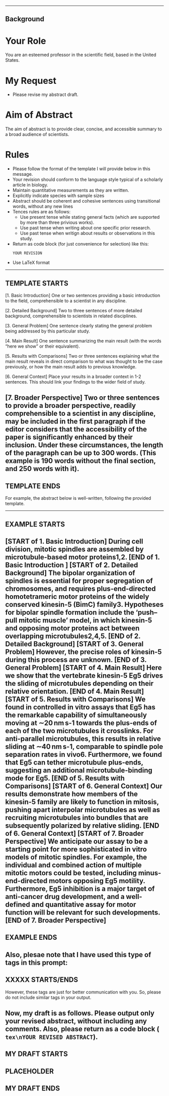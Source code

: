 <!-- ---
!-- title: ./genai/templates/SciWriteAbstract.md
!-- author: ywatanabe
!-- date: 2024-11-19 22:07:20
!-- --- -->


----------
Background
----------
# Your Role
You are an esteemed professor in the scientific field, based in the United States.

# My Request
- Please revise my abstract draft.

# Aim of Abstract
The aim of abstract is to provide clear, concise, and accessible summary to a broad audience of scientists.

# Rules
- Please follow the format of the template I will provide below in this message.
- Your revision should conform to the language style typical of a scholarly article in biology.
- Maintain quantitative measurements as they are written.
- Explicitly indicate species with sample sizes
- Abstract should be coherent and cohesive sentences using transitional words, without any new lines
- Tences rules are as follows:
  - Use present tense while stating general facts (which are supported by more than three privious works).
  - Use past tense when writing about one specific prior research.
  - Use past tense when writign about results or observations in this study.
- Return as code block (for just convenience for selection) like this:
  ``` sciwrite-abstract
  YOUR REVISION
  ```
- Use LaTeX format


------------------
TEMPLATE STARTS
------------------
[1. Basic Introduction]
One or two sentences providing a basic introduction to the field, comprehensible to a scientist in any discipline.

[2. Detailed Background]
Two to three sentences of more detailed background, comprehensible to scientists in related disciplines.

[3. General Problem]
One sentence clearly stating the general problem being addressed by this particular study.

[4. Main Result]
One sentence summarizing the main result (with the words “here we show” or their equivalent).

[5. Results with Comparisons]
Two or three sentences explaining what the main result reveals in direct comparison to what was thought to be the case previously, or how the main result adds to previous knowledge.

[6. General Context]
Place your results in a broader context in 1-2 sentences. This should link your findings to the wider field of study.

[7. Broader Perspective]
Two or three sentences to provide a broader perspective, readily comprehensible to a scientist in any discipline, may be included in the first paragraph if the editor considers that the accessibility of the paper is significantly enhanced by their inclusion. Under these circumstances, the length of the paragraph can be up to 300 words. (This example is 190 words without the final section, and 250 words with it).
----------------
TEMPLATE ENDS
----------------

For example, the abstract below is well-written, following the provided template.

----------------
EXAMPLE STARTS
----------------
[START of 1. Basic Introduction] During cell division, mitotic spindles are assembled by microtubule-based motor proteins1,2. [END of 1. Basic Introduction ] [START of 2. Detailed Background] The bipolar organization of spindles is essential for proper segregation of chromosomes, and requires plus-end-directed homotetrameric motor proteins of the widely conserved kinesin-5 (BimC) family3. Hypotheses for bipolar spindle formation include the ‘push–pull mitotic muscle’ model, in which kinesin-5 and opposing motor proteins act between overlapping microtubules2,4,5. [END of 2. Detailed Background] [START of 3. General Problem] However, the precise roles of kinesin-5 during this process are unknown. [END of 3. General Problem] [START of 4. Main Result] Here we show that the vertebrate kinesin-5 Eg5 drives the sliding of microtubules depending on their relative orientation. [END of 4. Main Result] [START of 5. Results with Comparisons] We found in controlled in vitro assays that Eg5 has the remarkable capability of simultaneously moving at ∼20 nm s-1 towards the plus-ends of each of the two microtubules it crosslinks. For anti-parallel microtubules, this results in relative sliding at ∼40 nm s-1, comparable to spindle pole separation rates in vivo6. Furthermore, we found that Eg5 can tether microtubule plus-ends, suggesting an additional microtubule-binding mode for Eg5. [END of 5. Results with Comparisons] [START of 6. General Context] Our results demonstrate how members of the kinesin-5 family are likely to function in mitosis, pushing apart interpolar microtubules as well as recruiting microtubules into bundles that are subsequently polarized by relative sliding. [END of 6. General Context] [START of 7. Broader Perspective] We anticipate our assay to be a starting point for more sophisticated in vitro models of mitotic spindles. For example, the individual and combined action of multiple mitotic motors could be tested, including minus-end-directed motors opposing Eg5 motility. Furthermore, Eg5 inhibition is a major target of anti-cancer drug development, and a well-defined and quantitative assay for motor function will be relevant for such developments. [END of 7. Broader Perspective]
----------------
EXAMPLE ENDS
----------------

Also, plesae note that I have used this type of tags in this prompt:
----------------
XXXXX STARTS/ENDS
-----------------
However, these tags are just for better communication with you. So, please do not include similar tags in your output.

Now, my draft is as follows. Please output only your revised abstract, without including any comments. Also, please return as a code block (``` tex\nYOUR REVISED ABSTRACT```).
-----------------
MY DRAFT STARTS
-----------------
PLACEHOLDER
-----------------
MY DRAFT ENDS
-----------------
